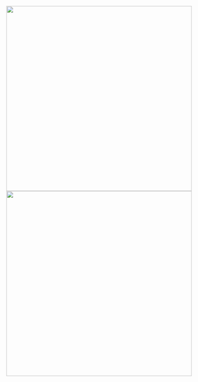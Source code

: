 <p align="center">
  <img src="https://cloud.githubusercontent.com/assets/3185357/14961144/85aa0e74-106e-11e6-9d8a-c04e13504e48.png" width="500"/>
  <img src="https://cloud.githubusercontent.com/assets/3185357/14961297/4981203a-106f-11e6-9274-e45d8fd66529.png" width="500"/>
</p>
